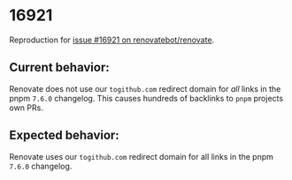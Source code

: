 # 16921

Reproduction for [issue #16921 on renovatebot/renovate](https://github.com/renovatebot/renovate/issues/16921).

## Current behavior:

Renovate does not use our `togithub.com` redirect domain for _all_ links in the pnpm `7.6.0` changelog.
This causes hundreds of backlinks to `pnpm` projects own PRs.

## Expected behavior:

Renovate uses our `togithub.com` redirect domain for all links in the pnpm `7.6.0` changelog.
